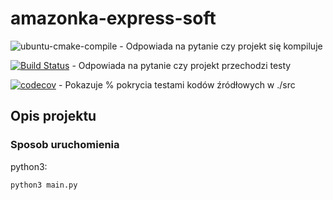 # amazonka-express-soft

![ubuntu-cmake-compile](https://github.com/ianczyko/method-development-visualizer-backend/workflows/ubuntu-cmake-compile/badge.svg) - Odpowiada na pytanie czy projekt się kompiluje

[![Build Status](https://travis-ci.org/ianczyko/method-development-visualizer-backend.svg?branch=main)](https://travis-ci.org/ianczyko/method-development-visualizer-backend) - Odpowiada na pytanie czy projekt przechodzi testy

[![codecov](https://codecov.io/gh/ianczyko/method-development-visualizer-backend/branch/main/graph/badge.svg?token=47IFD5DQNB)](https://codecov.io/gh/ianczyko/method-development-visualizer-backend) - Pokazuje % pokrycia testami kodów źródłowych w ./src

## Opis projektu

### Sposob uruchomienia

python3:

```python
python3 main.py